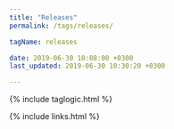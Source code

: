 ```yaml
---
title: "Releases"
permalink: /tags/releases/

tagName: releases

date: 2019-06-30 10:08:00 +0300
last_updated: 2019-06-30 10:30:20 +0300

---
```

{% include taglogic.html %}

{% include links.html %}
